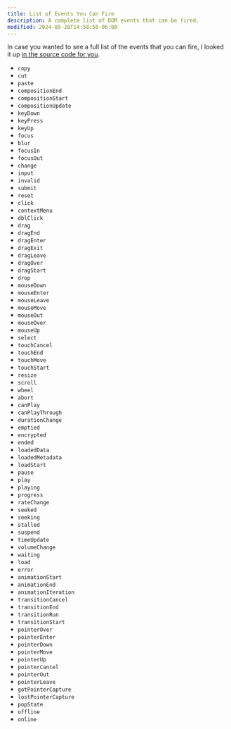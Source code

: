 ```yaml
---
title: List of Events You Can Fire
description: A complete list of DOM events that can be fired.
modified: 2024-09-28T14:58:50-06:00
---
```


In case you wanted to see a full list of the events that you can fire, I looked it up [in the source code for you](https://raw.githubusercontent.com/testing-library/dom-testing-library/main/src/event-map.js).

- `copy`
- `cut`
- `paste`
- `compositionEnd`
- `compositionStart`
- `compositionUpdate`
- `keyDown`
- `keyPress`
- `keyUp`
- `focus`
- `blur`
- `focusIn`
- `focusOut`
- `change`
- `input`
- `invalid`
- `submit`
- `reset`
- `click`
- `contextMenu`
- `dblClick`
- `drag`
- `dragEnd`
- `dragEnter`
- `dragExit`
- `dragLeave`
- `dragOver`
- `dragStart`
- `drop`
- `mouseDown`
- `mouseEnter`
- `mouseLeave`
- `mouseMove`
- `mouseOut`
- `mouseOver`
- `mouseUp`
- `select`
- `touchCancel`
- `touchEnd`
- `touchMove`
- `touchStart`
- `resize`
- `scroll`
- `wheel`
- `abort`
- `canPlay`
- `canPlayThrough`
- `durationChange`
- `emptied`
- `encrypted`
- `ended`
- `loadedData`
- `loadedMetadata`
- `loadStart`
- `pause`
- `play`
- `playing`
- `progress`
- `rateChange`
- `seeked`
- `seeking`
- `stalled`
- `suspend`
- `timeUpdate`
- `volumeChange`
- `waiting`
- `load`
- `error`
- `animationStart`
- `animationEnd`
- `animationIteration`
- `transitionCancel`
- `transitionEnd`
- `transitionRun`
- `transitionStart`
- `pointerOver`
- `pointerEnter`
- `pointerDown`
- `pointerMove`
- `pointerUp`
- `pointerCancel`
- `pointerOut`
- `pointerLeave`
- `gotPointerCapture`
- `lostPointerCapture`
- `popState`
- `offline`
- `online`
